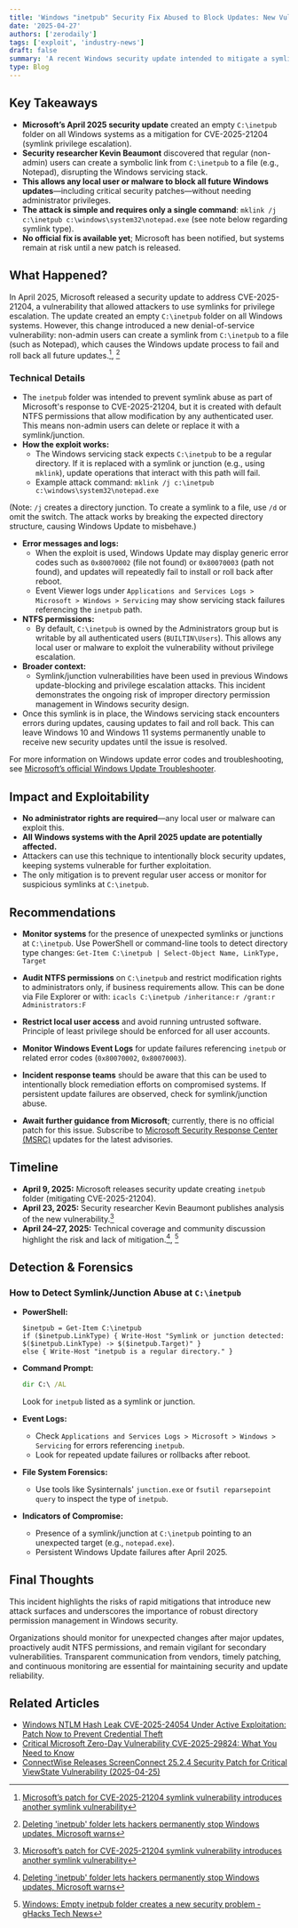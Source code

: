 ```yaml
---
title: 'Windows "inetpub" Security Fix Abused to Block Updates: New Vulnerability Emerges'
date: '2025-04-27'
authors: ['zerodaily']
tags: ['exploit', 'industry-news']
draft: false
summary: 'A recent Windows security update intended to mitigate a symlink vulnerability (CVE-2025-21204) has introduced a new weakness: regular users can abuse the newly created inetpub folder to block all future Windows updates, leaving systems exposed to unpatched threats.'
type: Blog
---
```


## Key Takeaways

- **Microsoft’s April 2025 security update** created an empty `C:\inetpub` folder on all Windows systems as a mitigation for CVE-2025-21204 (symlink privilege escalation).
- **Security researcher Kevin Beaumont** discovered that regular (non-admin) users can create a symbolic link from `C:\inetpub` to a file (e.g., Notepad), disrupting the Windows servicing stack.
- **This allows any local user or malware to block all future Windows updates**—including critical security patches—without needing administrator privileges.
- **The attack is simple and requires only a single command**: `mklink /j c:\inetpub c:\windows\system32\notepad.exe` (see note below regarding symlink type).
- **No official fix is available yet**; Microsoft has been notified, but systems remain at risk until a new patch is released.

## What Happened?

In April 2025, Microsoft released a security update to address CVE-2025-21204, a vulnerability that allowed attackers to use symlinks for privilege escalation. The update created an empty `C:\inetpub` folder on all Windows systems. However, this change introduced a new denial-of-service vulnerability: non-admin users can create a symlink from `C:\inetpub` to a file (such as Notepad), which causes the Windows update process to fail and roll back all future updates.[^1], [^2]

### Technical Details

- The `inetpub` folder was intended to prevent symlink abuse as part of Microsoft's response to CVE-2025-21204, but it is created with default NTFS permissions that allow modification by any authenticated user. This means non-admin users can delete or replace it with a symlink/junction.
- **How the exploit works:**
  - The Windows servicing stack expects `C:\inetpub` to be a regular directory. If it is replaced with a symlink or junction (e.g., using `mklink`), update operations that interact with this path will fail.
  - Example attack command: `mklink /j c:\inetpub c:\windows\system32\notepad.exe`

(Note: `/j` creates a directory junction. To create a symlink to a file, use `/d` or omit the switch. The attack works by breaking the expected directory structure, causing Windows Update to misbehave.)

- **Error messages and logs:**
  - When the exploit is used, Windows Update may display generic error codes such as `0x80070002` (file not found) or `0x80070003` (path not found), and updates will repeatedly fail to install or roll back after reboot.
  - Event Viewer logs under `Applications and Services Logs > Microsoft > Windows > Servicing` may show servicing stack failures referencing the `inetpub` path.
- **NTFS permissions:**
  - By default, `C:\inetpub` is owned by the Administrators group but is writable by all authenticated users (`BUILTIN\Users`). This allows any local user or malware to exploit the vulnerability without privilege escalation.
- **Broader context:**
  - Symlink/junction vulnerabilities have been used in previous Windows update-blocking and privilege escalation attacks. This incident demonstrates the ongoing risk of improper directory permission management in Windows security design.
- Once this symlink is in place, the Windows servicing stack encounters errors during updates, causing updates to fail and roll back. This can leave Windows 10 and Windows 11 systems permanently unable to receive new security updates until the issue is resolved.

For more information on Windows update error codes and troubleshooting, see [Microsoft’s official Windows Update Troubleshooter](https://support.microsoft.com/en-us/windows/windows-update-troubleshooter-5d5b7630-9a3d-9a3c-6b2e-1a94a3e6c4b0).

## Impact and Exploitability

- **No administrator rights are required**—any local user or malware can exploit this.
- **All Windows systems with the April 2025 update are potentially affected.**
- Attackers can use this technique to intentionally block security updates, keeping systems vulnerable for further exploitation.
- The only mitigation is to prevent regular user access or monitor for suspicious symlinks at `C:\inetpub`.

## Recommendations

- **Monitor systems** for the presence of unexpected symlinks or junctions at `C:\inetpub`. Use PowerShell or command-line tools to detect directory type changes: `Get-Item C:\inetpub | Select-Object Name, LinkType, Target`

- **Audit NTFS permissions** on `C:\inetpub` and restrict modification rights to administrators only, if business requirements allow. This can be done via File Explorer or with: `icacls C:\inetpub /inheritance:r /grant:r Administrators:F`

- **Restrict local user access** and avoid running untrusted software. Principle of least privilege should be enforced for all user accounts.
- **Monitor Windows Event Logs** for update failures referencing `inetpub` or related error codes (`0x80070002`, `0x80070003`).
- **Incident response teams** should be aware that this can be used to intentionally block remediation efforts on compromised systems. If persistent update failures are observed, check for symlink/junction abuse.
- **Await further guidance from Microsoft**; currently, there is no official patch for this issue. Subscribe to [Microsoft Security Response Center (MSRC)](https://msrc.microsoft.com/) updates for the latest advisories.

## Timeline

- **April 9, 2025:** Microsoft releases security update creating `inetpub` folder (mitigating CVE-2025-21204).
- **April 23, 2025:** Security researcher Kevin Beaumont publishes analysis of the new vulnerability.[^1]
- **April 24–27, 2025:** Technical coverage and community discussion highlight the risk and lack of mitigation.[^2], [^3]

## Detection & Forensics

### How to Detect Symlink/Junction Abuse at `C:\inetpub`

- **PowerShell:**

  ```psh
  $inetpub = Get-Item C:\inetpub
  if ($inetpub.LinkType) { Write-Host "Symlink or junction detected: $($inetpub.LinkType) -> $($inetpub.Target)" }
  else { Write-Host "inetpub is a regular directory." }
  ```

- **Command Prompt:**

  ```cmd
  dir C:\ /AL
  ```

  Look for `inetpub` listed as a symlink or junction.
- **Event Logs:**
  - Check `Applications and Services Logs > Microsoft > Windows > Servicing` for errors referencing `inetpub`.
  - Look for repeated update failures or rollbacks after reboot.
- **File System Forensics:**
  - Use tools like Sysinternals' `junction.exe` or `fsutil reparsepoint query` to inspect the type of `inetpub`.
- **Indicators of Compromise:**
  - Presence of a symlink/junction at `C:\inetpub` pointing to an unexpected target (e.g., `notepad.exe`).
  - Persistent Windows Update failures after April 2025.

## Final Thoughts

This incident highlights the risks of rapid mitigations that introduce new attack surfaces and underscores the importance of robust directory permission management in Windows security.

Organizations should monitor for unexpected changes after major updates, proactively audit NTFS permissions, and remain vigilant for secondary vulnerabilities. Transparent communication from vendors, timely patching, and continuous monitoring are essential for maintaining security and update reliability.

## Related Articles

- [Windows NTLM Hash Leak CVE-2025-24054 Under Active Exploitation: Patch Now to Prevent Credential Theft](/blog/2025-04-18-windows-ntlm-cve-2025-24054-under-active-exploitation)
- [Critical Microsoft Zero-Day Vulnerability CVE-2025-29824: What You Need to Know](/blog/2025-04-08-microsoft-zero-day)
- [ConnectWise Releases ScreenConnect 25.2.4 Security Patch for Critical ViewState Vulnerability (2025-04-25)](/blog/2025-04-25-connectwise-screenconnect-25-2-4-security-patch)

[^1]: [Microsoft’s patch for CVE-2025-21204 symlink vulnerability introduces another symlink vulnerability](https://doublepulsar.com/microsofts-patch-for-cve-2025-21204-symlink-vulnerability-introduces-another-symlink-vulnerability-9ea085537741)
[^2]: [Deleting 'inetpub' folder lets hackers permanently stop Windows updates, Microsoft warns](https://windowsreport.com/deleting-inetpub-folder-lets-hackers-permanently-stop-windows-updates-microsoft-warns/)
[^3]: [Windows: Empty inetpub folder creates a new security problem - gHacks Tech News](https://www.ghacks.net/2025/04/23/windows-empty-inetpub-folder-creates-a-new-security-problem/)
